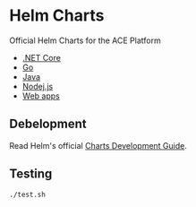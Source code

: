 # Helm Charts

Official Helm Charts for the ACE Platform

* [.NET Core](./dotnet)
* [Go](./golang)
* [Java](./java)
* [Nodej.js](./nodejs)
* [Web apps](./web)

## Debelopment

Read Helm's official [Charts Development Guide][helm-development].

[helm-development]: https://helm.sh/docs/developing_charts/

## Testing

```
./test.sh
```
